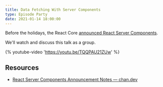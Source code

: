 ```yaml
---
title: Data Fetching With Server Components
type: Episode Party
date: 2021-01-14 18:00:00
---
```


Before the holidays, the React Core [announced React Server Components](https://it.reactjs.org/blog/2020/12/21/data-fetching-with-react-server-components.html).

We'll watch and discuss this talk as a group.

{% youtube-video 'https://youtu.be/TQQPAU21ZUw' %}

## Resources

- [React Server Components Announcement Notes — chan.dev](https://chan.dev/posts/react-server-components-announcement-notes/)
